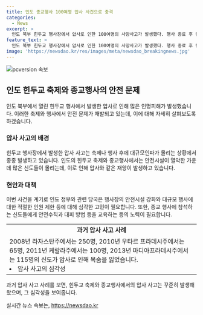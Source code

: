 ```yaml
---
title: 인도 종교행사 100여명 압사 사건으로 충격
categories:
  - News
excerpt: >
  인도 북부 힌두교 행사장에서 압사로 인한 100여명의 사망사고가 발생했다. 행사 종료 후 텐트 내에서 출구가 없어 질식하거나 압사된 참가자들이 발생했으며, 대부분이 여성과 어린이였다. 참가인원 초과와 안전시설 미비로 발생한 사고로, 부상자 수도 늘어날 전망이다. 이번 사고로인해 인도 정부는 조사위원회를 꾸리고, 나렌드라 모디 총리는 유가족과 부상자에게 조의를 표했다. 지난 10년간 힌두교 사원에서의 다양한 압사 사고가 발생한 바 있으며, 힌두교 행사나 축제기간에는 안전 사고에 대한 대책 마련이 필요하다.
feature_text: >
  인도 북부 힌두교 행사장에서 압사로 인한 100여명의 사망사고가 발생했다. 행사 종료 후 텐트 내에서 출구가 없어 질식하거나 압사된 참가자들이 발생했으며, 대부분이 여성과 어린이였다. 참가인원 초과와 안전시설 미비로 발생한 사고로, 부상자 수도 늘어날 전망이다. 이번 사고로인해 인도 정부는 조사위원회를 꾸리고, 나렌드라 모디 총리는 유가족과 부상자에게 조의를 표했다. 지난 10년간 힌두교 사원에서의 다양한 압사 사고가 발생한 바 있으며, 힌두교 행사나 축제기간에는 안전 사고에 대한 대책 마련이 필요하다.
image: 'https://newsdao.kr/res/images/meta/newsdao_breakingnews.jpg'
---
```


<p><img src="https://newsdao.kr/res/images/meta/newsdao_breakingnews.jpg" alt="pcversion 속보" /></p>

<h2 data-ke-size="size26">인도 힌두교 축제와 종교행사의 안전 문제</h2>

<p data-ke-size="size16">인도 북부에서 열린 힌두교 행사에서 발생한 압사로 인해 많은 인명피해가 발생했습니다. 이러한 축제와 행사에서 안전 문제가 재발되고 있는데, 이에 대해 자세히 살펴보도록 하겠습니다.</p>

<h3>압사 사고의 배경</h3>

<p data-ke-size="size16">힌두교 행사장에서 발생한 압사 사고는 축제나 행사 후에 대규모인파가 몰리는 상황에서 종종 발생하고 있습니다. 인도의 힌두교 축제와 종교행사에서는 안전시설이 열악한 가운데 많은 신도들이 몰리는데, 이로 인해 압사와 같은 재앙이 발생하고 있습니다.</p>

<h3>현안과 대책</h3>

<p data-ke-size="size16">이번 사건을 계기로 인도 정부와 관련 당국은 행사장의 안전시설 강화와 대규모 행사에 대한 적절한 인원 제한 등에 대해 심각한 고민이 필요합니다. 또한, 종교 행사에 참석하는 신도들에게 안전수칙과 대피 방법 등을 교육하는 등의 노력이 필요합니다.</p>

<table>
    <tr>
        <td style="text-align: center; height: 17px;"><b>과거 압사 사고 사례</b></td>
    </tr>
    <tr>
        <td>2008년 라자스탄주에서는 250명, 2010년 우타르 프라데시주에서는 65명, 2011년 케랄라주에서는 100명, 2013년 마디아프라데시주에서는 115명의 신도가 압사로 인해 목숨을 잃었습니다.<li>압사 사고의 심각성</li></td>
    </tr>
</table>

<p data-ke-size="size16">과거 압사 사고 사례를 보면, 힌두교 축제와 종교행사에서의 압사 사고는 꾸준히 발생해왔으며, 그 심각성을 보여줍니다.</p>
실시간 뉴스 속보는, <a href="https://newsdao.kr" rel="dofollow">https://newsdao.kr</a>


